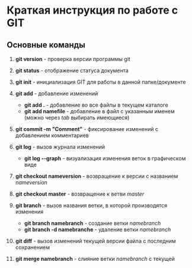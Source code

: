 # Краткая инструкция по работе с GIT

## Основные команды

1. **git version** - проверка версии программы git

2. **git status** - отображение статуса документа

3. **git init** - инициализация GIT для работы в данной папке/документе

4. **git add** - добавление изменений
     * **git add .** - добавление во все файлы в текущем каталоге
     * **git add namefile** - добавление в файл с указанным именем (можно через *tab* выбирать имеющиеся)

5. **git commit -m "Comment"** - фиксирование изменений с добавлением комментариев

5. **git log** - вызов журнала изменений

     * __git log --graph__ - визуализация изменения веток в графическом виде

6. **git checkout nameversion** - возвращение к версии с названием *nameversion*
7. **git checkout master** - возвращение к ветви *master*
8. **git branch** - вызов названия ветки, в которой производятся изменения

    * __git branch namebranch__ - создание ветки *namebranch*
    * __git branch -d namebranche__ - удаление ветки *namebranch*

9. **git diff** - вызов изменений текущей версии файла с последним сохранением

10. **git merge namebranch** - слияние ветки *namebranch* с текущей